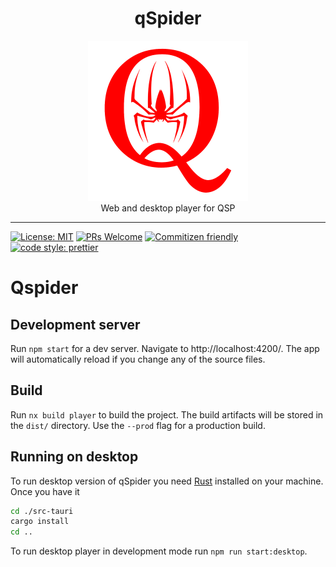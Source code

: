 <div align="center">
  <h1>qSpider</h1>
  <img src="./public/qspider-logo.png" width="256" /><br/>
  Web and desktop player for QSP
</div>

<hr />

[![License: MIT](https://img.shields.io/badge/License-MIT-yellow.svg)](https://opensource.org/licenses/MIT)
[![PRs Welcome](https://img.shields.io/badge/PRs-welcome-brightgreen.svg)](http://makeapullrequest.com)
[![Commitizen friendly](https://img.shields.io/badge/commitizen-friendly-brightgreen.svg)](http://commitizen.github.io/cz-cli/)
[![code style: prettier](https://img.shields.io/badge/code_style-prettier-ff69b4.svg?style=flat-square)](https://github.com/prettier/prettier)

# Qspider

## Development server

Run `npm start` for a dev server. Navigate to http://localhost:4200/. The app will automatically reload if you change any of the source files.

## Build

Run `nx build player` to build the project. The build artifacts will be stored in the `dist/` directory. Use the `--prod` flag for a production build.

## Running on desktop

To run desktop version of qSpider you need [Rust](https://rustup.rs/) installed on your machine.
Once you have it

```sh
cd ./src-tauri
cargo install
cd ..
```

To run desktop player in development mode run `npm run start:desktop`.
